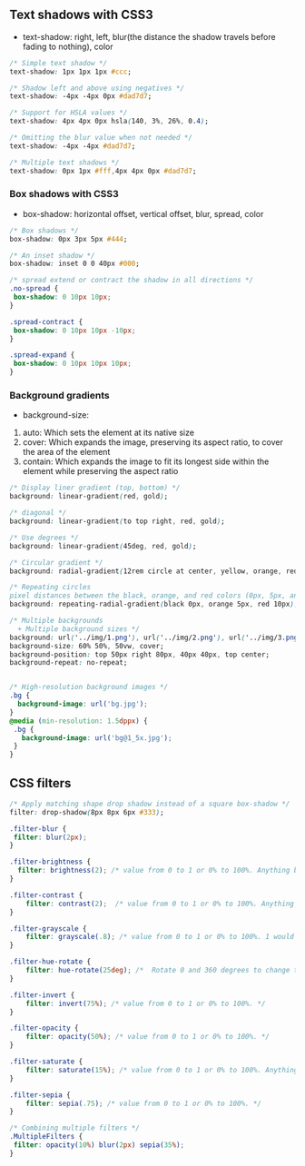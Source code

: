 ## Text shadows with CSS3
- text-shadow: right, left, blur(the distance the shadow travels before fading to nothing), color

```css
/* Simple text shadow */
text-shadow: 1px 1px 1px #ccc;

/* Shadow left and above using negatives */
text-shadow: -4px -4px 0px #dad7d7;

/* Support for HSLA values */
text-shadow: 4px 4px 0px hsla(140, 3%, 26%, 0.4);

/* Omitting the blur value when not needed */
text-shadow: -4px -4px #dad7d7;

/* Multiple text shadows */
text-shadow: 0px 1px #fff,4px 4px 0px #dad7d7;
```

### Box shadows with CSS3
- box-shadow: horizontal offset, vertical offset, blur, spread, color

```css
/* Box shadows */
box-shadow: 0px 3px 5px #444;

/* An inset shadow */
box-shadow: inset 0 0 40px #000;

/* spread extend or contract the shadow in all directions */
.no-spread {
 box-shadow: 0 10px 10px;
}

.spread-contract {
 box-shadow: 0 10px 10px -10px;
}

.spread-expand {
 box-shadow: 0 10px 10px 10px;
}
```

### Background gradients
- background-size:
1. auto: Which sets the element at its native size
2. cover: Which expands the image, preserving its aspect ratio, to cover the area of the element
3. contain: Which expands the image to fit its longest side within the element while preserving the aspect ratio

```css
/* Display liner gradient (top, bottom) */
background: linear-gradient(red, gold);

/* diagonal */
background: linear-gradient(to top right, red, gold);

/* Use degrees */
background: linear-gradient(45deg, red, gold);

/* Circular gradient */
background: radial-gradient(12rem circle at center, yellow, orange, red);

/* Repeating circles
pixel distances between the black, orange, and red colors (0px, 5px, and 10px respectively) */
background: repeating-radial-gradient(black 0px, orange 5px, red 10px);

/* Multiple backgrounds
  + Multiple background sizes */
background: url('../img/1.png'), url('../img/2.png'), url('../img/3.png');
background-size: 60% 50%, 50vw, cover;
background-position: top 50px right 80px, 40px 40px, top center;
background-repeat: no-repeat;


/* High-resolution background images */
.bg {
  background-image: url('bg.jpg');
}
@media (min-resolution: 1.5dppx) {
 .bg {
   background-image: url('bg@1_5x.jpg');
 }
}
```

## CSS filters

```css
/* Apply matching shape drop shadow instead of a square box-shadow */
filter: drop-shadow(8px 8px 6px #333);

.filter-blur {
 filter: blur(2px);
}

.filter-brightness {
  filter: brightness(2); /* value from 0 to 1 or 0% to 100%. Anything beyond raises brightness */
}

.filter-contrast {
	filter: contrast(2);  /* value from 0 to 1 or 0% to 100%. Anything beyond raises contrast. */
}

.filter-grayscale {
	filter: grayscale(.8); /* value from 0 to 1 or 0% to 100%. 1 would be fully grayscale */
}

.filter-hue-rotate {
	filter: hue-rotate(25deg); /*  Rotate 0 and 360 degrees to change the color wheel.*/
}

.filter-invert {
	filter: invert(75%); /* value from 0 to 1 or 0% to 100%. */
}

.filter-opacity {
	filter: opacity(50%); /* value from 0 to 1 or 0% to 100%. */
}

.filter-saturate {
	filter: saturate(15%); /* value from 0 to 1 or 0% to 100%. Anything beyond raises saturation. */
}

.filter-sepia {
	filter: sepia(.75); /* value from 0 to 1 or 0% to 100%. */
}

/* Combining multiple filters */
.MultipleFilters {
 filter: opacity(10%) blur(2px) sepia(35%);
}
```

